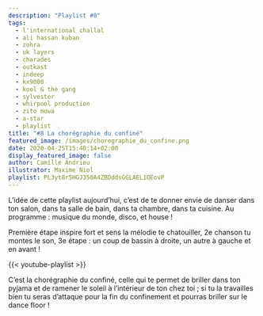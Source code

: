 ```yaml
---
description: "Playlist #8"
tags:
  - l'international challal
  - ali hassan kuban
  - zohra
  - uk layers
  - charades
  - outkast
  - indeep
  - kx9000
  - kool & the gang
  - sylvester
  - whirpool production
  - zito mowa
  - a-star
  - playlist
title: "#8 La chorégraphie du confiné"
featured_image: /images/choregraphie_du_confine.png
date: 2020-04-25T15:40:14+02:00
display_featured_image: false
author: Camille Andrieu
illustrator: Maxime Niol
playlist: PL3yt8r5HGJ350A4ZBDddsGGLAEL1OEovP
---
```


L’idée de cette playlist aujourd’hui, c’est de te donner envie de danser dans ton salon, dans ta salle de bain, dans ta chambre, dans ta cuisine. Au programme : musique du monde, disco, et house !

Première étape inspire fort et sens la mélodie te chatouiller, 2e chanson tu montes le son, 3e étape : un coup de bassin à droite, un autre à gauche et en avant !

{{< youtube-playlist >}}

C’est la chorégraphie du confiné, celle qui te permet de briller dans ton pyjama et de ramener le soleil à l’intérieur de ton chez toi ; si tu la travailles bien tu seras d’attaque pour la fin du confinement et pourras briller sur le dance floor !
